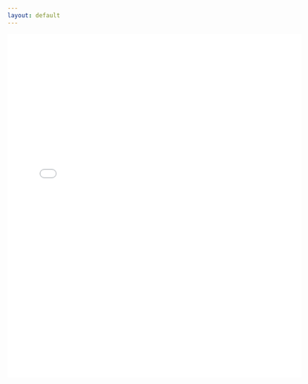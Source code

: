 ```yaml
---
layout: default
---
```




<embed src="/docs/KinlockCV.pdf" type="application/pdf" width="600px" height="700px" />
